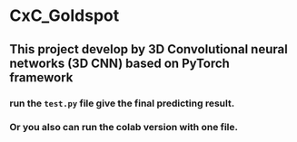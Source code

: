 # CxC_Goldspot
## This project develop by 3D Convolutional neural networks (3D CNN) based on PyTorch framework
### run the `test.py` file give the final predicting result.
### Or you also can run the colab version with one file.
